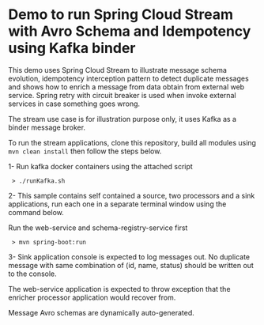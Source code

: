 # Demo to run Spring Cloud Stream with Avro Schema and Idempotency using Kafka binder

This demo uses Spring Cloud Stream to illustrate message schema evolution, 
idempotency interception pattern to detect duplicate messages and shows how to
enrich a message from data obtain from external web service. Spring retry with
circuit breaker is used when invoke external services in case something goes wrong.

The stream use case is for illustration 
purpose only, it uses Kafka as a binder message broker. 

To run the stream applications, clone this repository, build all modules using
```mvn clean install``` then follow the steps below.

1- Run kafka docker containers using the attached script 
```shell
 > ./runKafka.sh
```
2- This sample contains self contained a source, two processors and a sink applications, 
run each one in a separate terminal window using the command below.

Run the web-service and schema-registry-service first

```shell
 > mvn spring-boot:run
```
3- Sink application console is expected to log messages out. No duplicate message
with same combination of (id, name, status) should be written out to the console.


The web-service application is expected to throw exception that the enricher processor
application would recover from.

Message Avro schemas are dynamically auto-generated. 